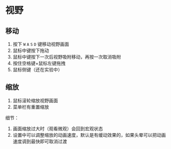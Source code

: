 # 视野

## 移动

1. 按下 `W` `A` `S` `D` 键移动视野画面
2. 鼠标中键按下拖动
3. 鼠标中键按下一次后视野吸附移动，再按一次取消吸附
4. 按住空格键+鼠标左键拖拽
5. 鼠标侧键（还在实验中）

## 缩放

1. 鼠标滚轮缩放视野画面
2. 菜单栏有重置缩放

细节：

1. 画面缩放过大时（观看微观）会回到宏观状态
2. 设置中可以调整缩放的动画速度，默认是有缓动效果的，如果头晕可以把动画速度调到最快即可取消过渡
